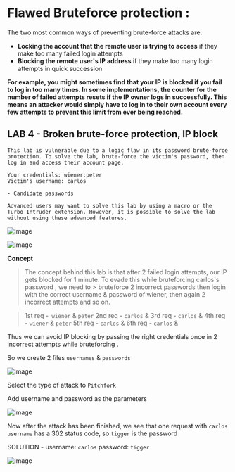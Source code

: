 # Flawed Bruteforce protection :

The two most common ways of preventing brute-force attacks are:

- **Locking the account that the remote user is trying to access** if they make too many failed login attempts
- **Blocking the remote user's IP address** if they make too many login attempts in quick succession

**For example, you might sometimes find that your IP is blocked if you fail to log in too many times. In some implementations, the counter for the number of failed attempts resets if the IP owner logs in successfully. This means an attacker would simply have to log in to their own account every few attempts to prevent this limit from ever being reached.**

## LAB 4 - Broken brute-force protection, IP block

```
This lab is vulnerable due to a logic flaw in its password brute-force protection. To solve the lab, brute-force the victim's password, then log in and access their account page.

Your credentials: wiener:peter
Victim's username: carlos

- Candidate passwords

Advanced users may want to solve this lab by using a macro or the Turbo Intruder extension. However, it is possible to solve the lab without using these advanced features.
```
![image](https://user-images.githubusercontent.com/67383098/226528347-f0566be7-28e0-4b47-9a55-29e1728747c7.png)


![image](https://user-images.githubusercontent.com/67383098/226527797-8688214b-2681-41df-863c-ee7c8847c126.png)

**Concept**
> The concept behind this lab is that after 2 failed login attempts, our IP gets blocked for 1 minute. To evade this while bruteforcing carlos's password , we need to > bruteforce 2 incorrect passwords then login with the correct username & password of wiener, then again 2 incorrect attempts and so on.

> 1st req -` wiener` & `peter`
> 2nd req - `carlos` & <one of pass from the list given>
> 3rd req - `carlos` & <one of pass from the list given>
> 4th req - `wiener` & `peter`
> 5th req - `carlos` & <one of pass from the list given>
> 6th req - `carlos` & <one of pass from the list given>

Thus we can avoid IP blocking by passing the right credentials once in 2 incorrect attempts while bruteforcing .

So we create 2 files `usernames` & `passwords`

![image](https://user-images.githubusercontent.com/67383098/226531018-a608f917-a969-46da-8a62-ce94145857e2.png)

Select the type of attack to `Pitchfork`

Add username and password as the parameters

![image](https://user-images.githubusercontent.com/67383098/226531198-cd3a816a-5592-445e-b0ff-c4ac8bf98dd5.png)

Now after the attack has been finished, we see that one request with `carlos username` has a 302 status code, so `tigger` is the password

SOLUTION - username: `carlos` password: `tigger`

![image](https://user-images.githubusercontent.com/67383098/226532002-7a91fd21-c7be-44c4-88ec-e8a3c4bfc2a5.png)
